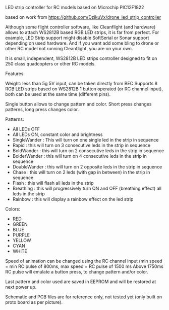 LED strip controller for RC models based on Microchip PIC12F1822

based on work from https://github.com/DzikuVx/drone_led_strip_controller

Although some flight controller software, like Cleanflight (and hardware) allows to attach WS2812B based RGB LED strips, it is far from perfect. For example, LED Strip support might disable SoftSerial or Sonar support depending on used hardware. And if you want add some bling to drone or other RC model not running Cleanflight, you are on your own.

It is small, independent, WS2812B LED strips controller designed to fit on 250 class quadcopters or other RC models.

Features:

Weight: less than 5g
5V input, can be taken directly from BEC
Supports 8 RGB LED strips based on WS2812B
1 button operated (or RC channel input), both can be used at the same time (different pins).

Single button allows to change pattern and color. Short press changes patterns, long press changes color.

Patterns:

- All LEDs OFF
- All LEDs ON, constant color and brightness
- SingleWander : This will turn on one single led in the strip in sequence
- Rapid : this will turn on 3 consecutive leds in the strip in sequence
- BoldWander : this will turn on 2 consecutive leds in the strip in sequence
- BolderWander : this will turn on 4 consecutive leds in the strip in sequence
- DoubleWander : this will turn on 2 opposite leds in the strip in sequence
- Chase : this will turn on 2 leds (with gap in between) in the strip in sequence
- Flash : this will flash all leds in the strip
- Breathing : this will progressively turn ON and OFF (breathing effect) all leds in the strip
- Rainbow : this will display a rainbow effect on the led strip

Colors:

- RED
- GREEN
- BLUE
- PURPLE
- YELLOW
- CYAN
- WHITE

Speed of animation can be changed using the RC channel input (min speed = min RC pulse of 800ms, max speed = RC pulse of 1500 ms
Above 1750ms RC pulse will emulate a button press, to change pattern and/or color.

Last pattern and color used are saved in EEPROM and will be restored at next power up.

Schematic and PCB files are for reference only, not tested yet (only built on proto board as per picture).
